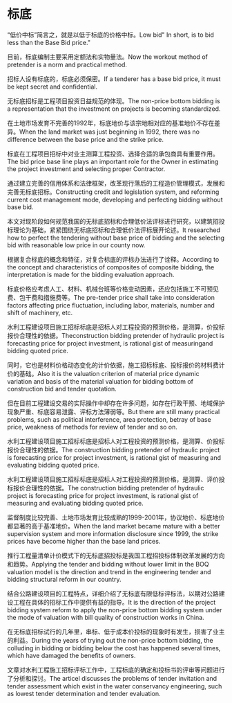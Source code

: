# 标底

<p><span class="chinese">“低价中标”简言之，就是以低于标底的价格中标。</span><span class="english">Low bid" In short, is to bid less than the Base Bid price."</span></p>

<p><span class="chinese">目前，标底编制主要采用定额法和实物量法。</span><span class="english">Now the workout method of pretender is a norm and practical method.</span></p>

<p><span class="chinese">招标人设有标底的，标底必须保密。</span><span class="english">If a tenderer has a base bid price, it must be kept secret and confidential.</span></p>

<p><span class="chinese">无标底招标是工程项目投资日益规范的体现。</span><span class="english">The non-price bottom bidding is a representation that the investment on projects is becoming standardized.</span></p>

<p><span class="chinese">在土地市场发育不完善的1992年，标底地价与该宗地相对应的基准地价不存在差异。</span><span class="english">When the land market was just beginning in 1992, there was no difference between the base price and the strike price.</span></p>

<p><span class="chinese">标底在工程项目招标中对业主测算工程投资、选择合适的承包商具有重要作用。</span><span class="english">The bid price base line plays an important role for the Owner in estimating the project investment and selecting proper Contractor.</span></p>

<p><span class="chinese">通过建立完善的信用体系和法律框架，改革现行落后的工程造价管理模式，发展和完善无标底招标。</span><span class="english">Constructing credit and legislation system, and reforming current cost management mode, developing and perfecting bidding without base bid.</span></p>

<p><span class="chinese">本文对现阶段如何规范我国的无标底招标和合理低价法评标进行研究，以建筑招投标理论为基础，紧紧围绕无标底招标和合理低价法评标展开论述。</span><span class="english">It researched how to perfect the tendering without base price of bidding and the selecting bid with reasonable low price in our county now.</span></p>

<p><span class="chinese">根据复合标底的概念和特征，对复合标底的评标办法进行了诠释。</span><span class="english">According to the concept and characteristics of composites of composite bidding, the interpretation is made for the bidding evaluation approach.</span></p>

<p><span class="chinese">标底价格应考虑人工、材料、机械台班等价格变动因素，还应包括施工不可预见费、包干费和措施费等。</span><span class="english">The pre-tender price shall take into consideration factors affecting price fluctuation, including labor, materials, number and shift of machinery, etc.</span></p>

<p><span class="chinese">水利工程建设项目施工招标标底是招标人对工程投资的预测价格，是测算，价投标报价合理性的依据。</span><span class="english">Theconstruction bidding pretender of hydraulic project is forecasting price for project investment, is rational gist of measuringand bidding quoted price.</span></p>

<p><span class="chinese">同时，它也是材料价格动态变化的计价依据，施工招标标底、投标报价的材料费计价的基础。</span><span class="english">Also it is the valuation criterion of material price dynamic variation and basis of the material valuation for bidding bottom of construction bid and tender quotation.</span></p>

<p><span class="chinese">但在目前工程建设交易的实际操作中却存在许多问题，如存在行政干预、地域保护现象严重、标底容易泄露、评标方法薄弱等。</span><span class="english">But there are still many practical problems, such as political interference, area protection, betray of base price, weakness of methods for review of tender and so on.</span></p>

<p><span class="chinese">水利工程建设项目施工招标标底是招标人对工程投资的预测价格，是测算、价投标报价合理性的依据。</span><span class="english">The construction bidding pretender of hydraulic project is forecasting price for project investment, is rational gist of measuring and evaluating bidding quoted price.</span></p>

<p><span class="chinese">水利工程建设项目施工招标标底是招标人对工程投资的预测价格，是测算、评价投标报价合理性的依据。</span><span class="english">The construction bidding pretender of hydraulic project is forecasting price for project investment, is rational gist of measuring and evaluating bidding quoted price.</span></p>

<p><span class="chinese">监督制度比较完善、土地市场发育比较成熟的1999-2001年，协议地价、标底地价都显著的高于基准地价。</span><span class="english">When the land market became mature with a better supervision system and more information disclosure since 1999, the strike prices have become higher than the base land prices.</span></p>

<p><span class="chinese">推行工程量清单计价模式下的无标底招投标是我国工程招投标体制改革发展的方向和趋势。</span><span class="english">Applying the tender and bidding without lower limit in the BOQ valuation model is the direction and trend in the engineering tender and bidding structural reform in our country.</span></p>

<p><span class="chinese">结合公路建设项目的工程特点，详细介绍了无标底有限低标评标法，以期对公路建设工程在具体的招标工作中提供有益的指导。</span><span class="english">It is the direction of the project bidding system reform to apply the non-price bottom bidding system under the mode of valuation with bill quality of construction works in China.</span></p>

<p><span class="chinese">在无标底招标试行的几年里，串标、低于成本价投标的现象时有发生，损害了业主的利益。</span><span class="english">During the years of trying out the non-price bottom bidding, the colluding in bidding or bidding below the cost has happened several times, which have damaged the benefits of owners.</span></p>

<p><span class="chinese">文章对水利工程施工招标评标工作中，工程标底的确定和投标书的评审等问题进行了分析和探讨。</span><span class="english">The articel discusses the problems of tender invitation and tender assessment which exist in the water conservancy engineering, such as lowest tender determination and tender evaluation.</span></p>

